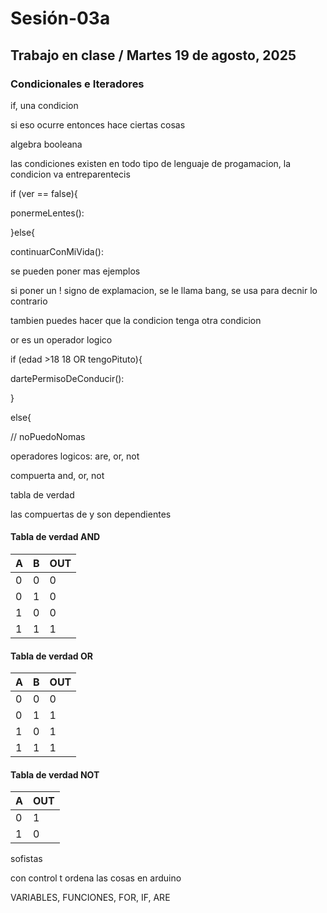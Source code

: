 # Sesión-03a

## Trabajo en clase / Martes 19 de agosto, 2025

### Condicionales e Iteradores

if, una condicion

si eso ocurre entonces hace ciertas cosas

algebra booleana

las condiciones existen en todo tipo de lenguaje de progamacion, la condicion va entreparentecis 

if (ver == false){

ponermeLentes():

}else{

continuarConMiVida():

se pueden poner mas ejemplos

si poner un ! signo de explamacion, se le llama bang, se usa para decnir lo contrario

tambien puedes hacer que la condicion tenga otra condicion

or es un operador logico

if (edad >18 18 OR tengoPituto){

dartePermisoDeConducir():

}

else{

// noPuedoNomas

operadores logicos: are, or, not

compuerta and, or, not

tabla de verdad

las compuertas de y son dependientes

#### Tabla de verdad AND

| A 	| B 	| OUT 	|
|---	|---	|-----	|
| 0 	| 0 	| 0   	|
| 0 	| 1 	| 0   	|
| 1 	| 0 	| 0   	|
| 1 	| 1 	| 1   	|

#### Tabla de verdad OR

| A 	| B 	| OUT 	|
|---	|---	|-----	|
| 0 	| 0 	| 0   	|
| 0 	| 1 	| 1   	|
| 1 	| 0 	| 1   	|
| 1 	| 1 	| 1   	|

#### Tabla de verdad NOT

| A 	| OUT 	|
|---	|-----	|
| 0 	| 1   	|
| 1 	| 0   	|


sofistas

con control t ordena las cosas en arduino

VARIABLES, FUNCIONES, FOR, IF, ARE
